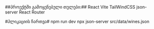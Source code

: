 ##პროექტში გამოყენებული თულები:##
React
Vite
TailWindCSS
json-server
React Router

#პლიკაციის ჩართვა#
 npm run dev
 npx json-server src/data/wines.json
